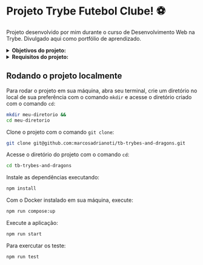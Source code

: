 # Projeto Trybe Futebol Clube! :soccer:
Projeto desenvolvido por mim durante o curso de Desenvolvimento Web na Trybe. Divulgado aqui como portfólio de aprendizado.

<details>
<summary><strong>Objetivos do projeto:</strong></summary>
 
OBS: Front-end já disponível no projeto.
  * Construir um back-end `dockerizado` utilizando modelagem de dados através do `Sequelize`.
  * Verificar se eu era capaz de:
    * Aplicar o método `TDD`.
    * Utilizar `docker-compose`.
</details>
<details>
<summary><strong> Requisitos do projeto:</strong></summary>

  * Desenvolver em `/app/backend/src/database` nas pastas correspondentes, uma migration e um model para a tabela de times.
  * Desenvolver testes que cubram no mínimo 5 por cento dos arquivos em `/app/backend/src`, com um mínimo de 7 linhas cobertas.
  * Desenvolver o endpoint `/teams` no back-end de forma que ele possa retornar todos os times corretamente.
  * Desenvolver testes que cubram no mínimo 10 por cento dos arquivos em `/app/backend/src`, com um mínimo de 19 linhas cobertas.
  * Desenvolver o endpoint `/teams/:id` no back-end de forma que ele possa retornar dados de um time específico.
  * Desenvolver em `/app/backend/src/database` nas pastas correspondentes, uma migration e um model para a tabela de pessoas usuárias.
  * Desenvolver testes que cubram no mínimo 15 por cento dos arquivos em `/app/backend/src`, com um mínimo de 25 linhas cobertas.
  * Desenvolver o endpoint `/login` no back-end de maneira que ele permita o acesso com dados válidos no front-end.
  * Desenvolver testes que cubram no mínimo 20 por cento dos arquivos em `/app/backend/src`, com um mínimo de 35 linhas cobertas.
  * Desenvolver o endpoint `/login` no back-end de maneira que ele não permita o acesso com um email não cadastrado ou senha incorreta no front-end.
  * Desenvolver testes que cubram no mínimo 30 por cento dos arquivos em `/app/backend/src`, com um mínimo de 45 linhas cobertas.
  * Desenvolver um middleware de validação para o `token`, verificando se ele é válido, e desenvolva o endpoint `/login/role` no back-end de maneira que ele retorne os dados corretamente no front-end.
  * Desenvolver em `/app/backend/src/database` nas pastas correspondentes, uma migration e um model para a tabela de partidas.
  * Desenvolver testes que cubram no mínimo 45 por cento dos arquivos em `/app/backend/src`, com um mínimo de 70 linhas cobertas.
  * Desenvolver o endpoint `/matches` de forma que os dados apareçam corretamente na tela de partidas no front-end.
  * Desenvolver o endpoint `/matches` de forma que seja possível filtrar somente as partidas em andamento, e também filtrar somente as partidas finalizadas, na tela de partidas do front-end.
  * Desenvolver o endpoint `/matches/:id/finish` de modo que seja possível finalizar uma partida no banco de dados.
  * Desenvolver o endpoint `/matches/:id` de forma que seja possível atualizar partidas em andamento.
  * Desenvolver testes que cubram no mínimo 60 por cento dos arquivos em `/app/backend/src`, com um mínimo de 80 linhas cobertas.
  * Desenvolver o endpoint `/matches` de modo que seja possível cadastrar uma nova partida em andamento no banco de dados.
  * Desenvolver o endpoint `/matches` de forma que não seja possível inserir uma partida com times iguais nem com um time que não existe na tabela de times.
  * Desenvolver o endpoint `/leaderboard/home` de forma que retorne as informações do desempenho dos times da casa com as seguintes propriedades: `name`, `totalPoints`, `totalGames`, `totalVictories`, `totalDraws`, `totalLosses`, `goalsFavor` e `goalsOwn`.
  * Desenvolver o endpoint `/leaderboard/home` de forma que seja possível filtrar as classificações dos times da casa na tela de classificação do front-end com os dados iniciais do banco de dados, incluindo as propriedades `goalsBalance` e `efficiency`, além das propriedades do requisito anterior.
  * Desenvolver o endpoint `/leaderboard/home` de forma que seja possível filtrar as classificações dos times da casa na tela de classificação do front-end, e atualizar a tabela ao inserir a partida Corinthians 2 X 1 Internacional.
  * Desenvolver o endpoint `/leaderboard/away` de forma que retorne as informações do desempenho dos times visitantes com as seguintes propriedades: `name`, `totalPoints`, `totalGames`, `totalVictories`, `totalDraws`, `totalLosses`, `goalsFavor` e `goalsOwn`.
  * Desenvolver o endpoint `/leaderboard/away`, de forma que seja possível filtrar as classificações dos times quando visitantes na tela de classificação do front-end, com os dados iniciais do banco de dados, incluindo as propriedades `goalsBalance` e `efficiency`, além das propriedades do requisito anterior.
  * Desenvolver o endpoint `/leaderboard/away` de forma que seja possível filtrar a classificações dos times quando visitantes na tela de classificação do frontend e ao inserir a partida Corinthians 2 X 1 Internacional a tabela será atualizada.
  * Desenvolver o endpoint `/leaderboard` de forma que seja possível filtrar a classificação geral dos times na tela de classificação do front-end com os dados iniciais do banco de dados.
</details>
  
## Rodando o projeto localmente

Para rodar o projeto em sua máquina, abra seu terminal, crie um diretório no local de sua preferência com o comando `mkdir` e acesse o diretório criado com o comando `cd`:

```bash
mkdir meu-diretorio &&
cd meu-diretorio
```

Clone o projeto com o comando `git clone`:

```bash
git clone git@github.com:marcosadrianoti/tb-trybes-and-dragons.git
```

Acesse o diretório do projeto com o comando `cd`:

```bash
cd tb-trybes-and-dragons
```

Instale as dependências executando:

```bash
npm install
```

Com o Docker instalado em sua máquina, execute:

```bash
npm run compose:up
```

Execute a aplicação:

```bash
npm run start
```

Para exercutar os teste:

```bash
npm run test
```
